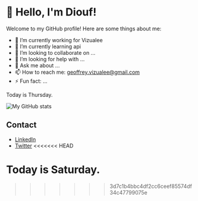 # 👋 Hello, I'm Diouf!

Welcome to my GitHub profile! Here are some things about me:

- 🔭 I’m currently working for Vizualee
- 🌱 I’m currently learning api
- 👯 I’m looking to collaborate on ...
- 🤔 I’m looking for help with ...
- 💬 Ask me about ...
- 📫 How to reach me: geoffrey.vizualee@gmail.com  
- ⚡ Fun fact: ...

Today is Thursday.

![My GitHub stats](https://github-readme-stats.vercel.app/api?username=DioufFLR&show_icons=true&theme=radical)

## Contact

- [LinkedIn](https://www.linkedin.com/in/YOUR_LINKEDIN)
- [Twitter](https://twitter.com/YOUR_TWITTER)
<<<<<<< HEAD



Today is Saturday.
=======
>>>>>>> 3d7c1b4bbc4df2cc6ceef85574df34c47799075e
